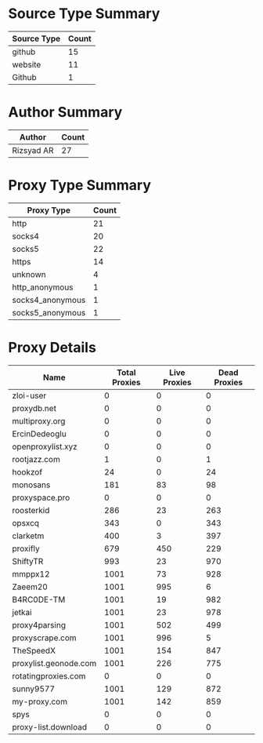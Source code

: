 # Source Type Summary

| Source Type | Count |
|-------------|-------|
| github | 15 |
| website | 11 |
| Github | 1 |


# Author Summary

| Author | Count |
|--------|-------|
| Rizsyad AR | 27 |


# Proxy Type Summary

| Proxy Type | Count |
|------------|-------|
| http | 21 |
| socks4 | 20 |
| socks5 | 22 |
| https | 14 |
| unknown | 4 |
| http_anonymous | 1 |
| socks4_anonymous | 1 |
| socks5_anonymous | 1 |


# Proxy Details

| Name | Total Proxies | Live Proxies | Dead Proxies |
|------|---------------|--------------|---------------|
| zloi-user | 0 | 0 | 0 |
| proxydb.net | 0 | 0 | 0 |
| multiproxy.org | 0 | 0 | 0 |
| ErcinDedeoglu | 0 | 0 | 0 |
| openproxylist.xyz | 0 | 0 | 0 |
| rootjazz.com | 1 | 0 | 1 |
| hookzof | 24 | 0 | 24 |
| monosans | 181 | 83 | 98 |
| proxyspace.pro | 0 | 0 | 0 |
| roosterkid | 286 | 23 | 263 |
| opsxcq | 343 | 0 | 343 |
| clarketm | 400 | 3 | 397 |
| proxifly | 679 | 450 | 229 |
| ShiftyTR | 993 | 23 | 970 |
| mmppx12 | 1001 | 73 | 928 |
| Zaeem20 | 1001 | 995 | 6 |
| B4RC0DE-TM | 1001 | 19 | 982 |
| jetkai | 1001 | 23 | 978 |
| proxy4parsing | 1001 | 502 | 499 |
| proxyscrape.com | 1001 | 996 | 5 |
| TheSpeedX | 1001 | 154 | 847 |
| proxylist.geonode.com | 1001 | 226 | 775 |
| rotatingproxies.com | 0 | 0 | 0 |
| sunny9577 | 1001 | 129 | 872 |
| my-proxy.com | 1001 | 142 | 859 |
| spys | 0 | 0 | 0 |
| proxy-list.download | 0 | 0 | 0 |
